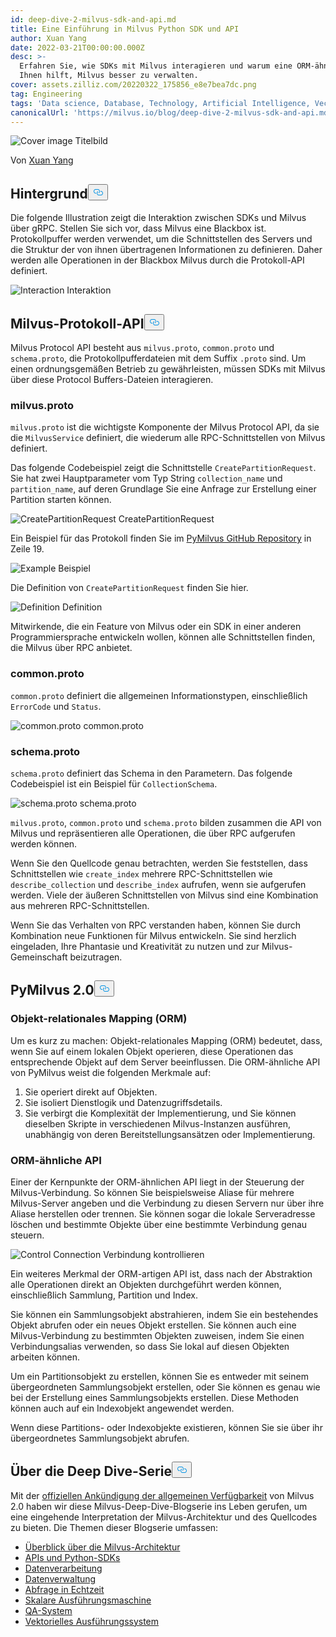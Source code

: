 ```yaml
---
id: deep-dive-2-milvus-sdk-and-api.md
title: Eine Einführung in Milvus Python SDK und API
author: Xuan Yang
date: 2022-03-21T00:00:00.000Z
desc: >-
  Erfahren Sie, wie SDKs mit Milvus interagieren und warum eine ORM-ähnliche API
  Ihnen hilft, Milvus besser zu verwalten.
cover: assets.zilliz.com/20220322_175856_e8e7bea7dc.png
tag: Engineering
tags: 'Data science, Database, Technology, Artificial Intelligence, Vector Management'
canonicalUrl: 'https://milvus.io/blog/deep-dive-2-milvus-sdk-and-api.md'
---
```

<p>
  
   <span class="img-wrapper"> <img translate="no" src="https://assets.zilliz.com/20220322_175856_e8e7bea7dc.png" alt="Cover image" class="doc-image" id="cover-image" />
   </span> <span class="img-wrapper"> <span>Titelbild</span> </span></p>
<p>Von <a href="https://github.com/XuanYang-cn">Xuan Yang</a></p>
<h2 id="Background" class="common-anchor-header">Hintergrund<button data-href="#Background" class="anchor-icon" translate="no">
      <svg translate="no"
        aria-hidden="true"
        focusable="false"
        height="20"
        version="1.1"
        viewBox="0 0 16 16"
        width="16"
      >
        <path
          fill="#0092E4"
          fill-rule="evenodd"
          d="M4 9h1v1H4c-1.5 0-3-1.69-3-3.5S2.55 3 4 3h4c1.45 0 3 1.69 3 3.5 0 1.41-.91 2.72-2 3.25V8.59c.58-.45 1-1.27 1-2.09C10 5.22 8.98 4 8 4H4c-.98 0-2 1.22-2 2.5S3 9 4 9zm9-3h-1v1h1c1 0 2 1.22 2 2.5S13.98 12 13 12H9c-.98 0-2-1.22-2-2.5 0-.83.42-1.64 1-2.09V6.25c-1.09.53-2 1.84-2 3.25C6 11.31 7.55 13 9 13h4c1.45 0 3-1.69 3-3.5S14.5 6 13 6z"
        ></path>
      </svg>
    </button></h2><p>Die folgende Illustration zeigt die Interaktion zwischen SDKs und Milvus über gRPC. Stellen Sie sich vor, dass Milvus eine Blackbox ist. Protokollpuffer werden verwendet, um die Schnittstellen des Servers und die Struktur der von ihnen übertragenen Informationen zu definieren. Daher werden alle Operationen in der Blackbox Milvus durch die Protokoll-API definiert.</p>
<p>
  
   <span class="img-wrapper"> <img translate="no" src="https://assets.zilliz.com/SDK_10c9673111.png" alt="Interaction" class="doc-image" id="interaction" />
   </span> <span class="img-wrapper"> <span>Interaktion</span> </span></p>
<h2 id="Milvus-Protocol-API" class="common-anchor-header">Milvus-Protokoll-API<button data-href="#Milvus-Protocol-API" class="anchor-icon" translate="no">
      <svg translate="no"
        aria-hidden="true"
        focusable="false"
        height="20"
        version="1.1"
        viewBox="0 0 16 16"
        width="16"
      >
        <path
          fill="#0092E4"
          fill-rule="evenodd"
          d="M4 9h1v1H4c-1.5 0-3-1.69-3-3.5S2.55 3 4 3h4c1.45 0 3 1.69 3 3.5 0 1.41-.91 2.72-2 3.25V8.59c.58-.45 1-1.27 1-2.09C10 5.22 8.98 4 8 4H4c-.98 0-2 1.22-2 2.5S3 9 4 9zm9-3h-1v1h1c1 0 2 1.22 2 2.5S13.98 12 13 12H9c-.98 0-2-1.22-2-2.5 0-.83.42-1.64 1-2.09V6.25c-1.09.53-2 1.84-2 3.25C6 11.31 7.55 13 9 13h4c1.45 0 3-1.69 3-3.5S14.5 6 13 6z"
        ></path>
      </svg>
    </button></h2><p>Milvus Protocol API besteht aus <code translate="no">milvus.proto</code>, <code translate="no">common.proto</code> und <code translate="no">schema.proto</code>, die Protokollpufferdateien mit dem Suffix <code translate="no">.proto</code> sind. Um einen ordnungsgemäßen Betrieb zu gewährleisten, müssen SDKs mit Milvus über diese Protocol Buffers-Dateien interagieren.</p>
<h3 id="milvusproto" class="common-anchor-header">milvus.proto</h3><p><code translate="no">milvus.proto</code> ist die wichtigste Komponente der Milvus Protocol API, da sie die <code translate="no">MilvusService</code> definiert, die wiederum alle RPC-Schnittstellen von Milvus definiert.</p>
<p>Das folgende Codebeispiel zeigt die Schnittstelle <code translate="no">CreatePartitionRequest</code>. Sie hat zwei Hauptparameter vom Typ String <code translate="no">collection_name</code> und <code translate="no">partition_name</code>, auf deren Grundlage Sie eine Anfrage zur Erstellung einer Partition starten können.</p>
<p>
  
   <span class="img-wrapper"> <img translate="no" src="https://assets.zilliz.com/code_d5f034d58d.png" alt="CreatePartitionRequest" class="doc-image" id="createpartitionrequest" />
   </span> <span class="img-wrapper"> <span>CreatePartitionRequest</span> </span></p>
<p>Ein Beispiel für das Protokoll finden Sie im <a href="https://github.com/milvus-io/milvus-proto/blob/44f59db22b27cc55e4168c8e53b6e781c010a713/proto/milvus.proto">PyMilvus GitHub Repository</a> in Zeile 19.</p>
<p>
  
   <span class="img-wrapper"> <img translate="no" src="https://assets.zilliz.com/create_partition_938691f07f.png" alt="Example" class="doc-image" id="example" />
   </span> <span class="img-wrapper"> <span>Beispiel</span> </span></p>
<p>Die Definition von <code translate="no">CreatePartitionRequest</code> finden Sie hier.</p>
<p>
  
   <span class="img-wrapper"> <img translate="no" src="https://assets.zilliz.com/20220321_112254_4ec4f35bd3.png" alt="Definition" class="doc-image" id="definition" />
   </span> <span class="img-wrapper"> <span>Definition</span> </span></p>
<p>Mitwirkende, die ein Feature von Milvus oder ein SDK in einer anderen Programmiersprache entwickeln wollen, können alle Schnittstellen finden, die Milvus über RPC anbietet.</p>
<h3 id="commonproto" class="common-anchor-header">common.proto</h3><p><code translate="no">common.proto</code> definiert die allgemeinen Informationstypen, einschließlich <code translate="no">ErrorCode</code> und <code translate="no">Status</code>.</p>
<p>
  
   <span class="img-wrapper"> <img translate="no" src="https://assets.zilliz.com/20220321_112303_eaafc432a8.png" alt="common.proto" class="doc-image" id="common.proto" />
   </span> <span class="img-wrapper"> <span>common.proto</span> </span></p>
<h3 id="schemaproto" class="common-anchor-header">schema.proto</h3><p><code translate="no">schema.proto</code> definiert das Schema in den Parametern. Das folgende Codebeispiel ist ein Beispiel für <code translate="no">CollectionSchema</code>.</p>
<p>
  
   <span class="img-wrapper"> <img translate="no" src="https://assets.zilliz.com/20220321_112313_df4ebe36e7.png" alt="schema.proto" class="doc-image" id="schema.proto" />
   </span> <span class="img-wrapper"> <span>schema.proto</span> </span></p>
<p><code translate="no">milvus.proto</code>, <code translate="no">common.proto</code> und <code translate="no">schema.proto</code> bilden zusammen die API von Milvus und repräsentieren alle Operationen, die über RPC aufgerufen werden können.</p>
<p>Wenn Sie den Quellcode genau betrachten, werden Sie feststellen, dass Schnittstellen wie <code translate="no">create_index</code> mehrere RPC-Schnittstellen wie <code translate="no">describe_collection</code> und <code translate="no">describe_index</code> aufrufen, wenn sie aufgerufen werden. Viele der äußeren Schnittstellen von Milvus sind eine Kombination aus mehreren RPC-Schnittstellen.</p>
<p>Wenn Sie das Verhalten von RPC verstanden haben, können Sie durch Kombination neue Funktionen für Milvus entwickeln. Sie sind herzlich eingeladen, Ihre Phantasie und Kreativität zu nutzen und zur Milvus-Gemeinschaft beizutragen.</p>
<h2 id="PyMilvus-20" class="common-anchor-header">PyMilvus 2.0<button data-href="#PyMilvus-20" class="anchor-icon" translate="no">
      <svg translate="no"
        aria-hidden="true"
        focusable="false"
        height="20"
        version="1.1"
        viewBox="0 0 16 16"
        width="16"
      >
        <path
          fill="#0092E4"
          fill-rule="evenodd"
          d="M4 9h1v1H4c-1.5 0-3-1.69-3-3.5S2.55 3 4 3h4c1.45 0 3 1.69 3 3.5 0 1.41-.91 2.72-2 3.25V8.59c.58-.45 1-1.27 1-2.09C10 5.22 8.98 4 8 4H4c-.98 0-2 1.22-2 2.5S3 9 4 9zm9-3h-1v1h1c1 0 2 1.22 2 2.5S13.98 12 13 12H9c-.98 0-2-1.22-2-2.5 0-.83.42-1.64 1-2.09V6.25c-1.09.53-2 1.84-2 3.25C6 11.31 7.55 13 9 13h4c1.45 0 3-1.69 3-3.5S14.5 6 13 6z"
        ></path>
      </svg>
    </button></h2><h3 id="Object-relational-mapping-ORM" class="common-anchor-header">Objekt-relationales Mapping (ORM)</h3><p>Um es kurz zu machen: Objekt-relationales Mapping (ORM) bedeutet, dass, wenn Sie auf einem lokalen Objekt operieren, diese Operationen das entsprechende Objekt auf dem Server beeinflussen. Die ORM-ähnliche API von PyMilvus weist die folgenden Merkmale auf:</p>
<ol>
<li>Sie operiert direkt auf Objekten.</li>
<li>Sie isoliert Dienstlogik und Datenzugriffsdetails.</li>
<li>Sie verbirgt die Komplexität der Implementierung, und Sie können dieselben Skripte in verschiedenen Milvus-Instanzen ausführen, unabhängig von deren Bereitstellungsansätzen oder Implementierung.</li>
</ol>
<h3 id="ORM-style-API" class="common-anchor-header">ORM-ähnliche API</h3><p>Einer der Kernpunkte der ORM-ähnlichen API liegt in der Steuerung der Milvus-Verbindung. So können Sie beispielsweise Aliase für mehrere Milvus-Server angeben und die Verbindung zu diesen Servern nur über ihre Aliase herstellen oder trennen. Sie können sogar die lokale Serveradresse löschen und bestimmte Objekte über eine bestimmte Verbindung genau steuern.</p>
<p>
  
   <span class="img-wrapper"> <img translate="no" src="https://assets.zilliz.com/20220321_112320_d5ff08a582.png" alt="Control Connection" class="doc-image" id="control-connection" />
   </span> <span class="img-wrapper"> <span>Verbindung kontrollieren</span> </span></p>
<p>Ein weiteres Merkmal der ORM-artigen API ist, dass nach der Abstraktion alle Operationen direkt an Objekten durchgeführt werden können, einschließlich Sammlung, Partition und Index.</p>
<p>Sie können ein Sammlungsobjekt abstrahieren, indem Sie ein bestehendes Objekt abrufen oder ein neues Objekt erstellen. Sie können auch eine Milvus-Verbindung zu bestimmten Objekten zuweisen, indem Sie einen Verbindungsalias verwenden, so dass Sie lokal auf diesen Objekten arbeiten können.</p>
<p>Um ein Partitionsobjekt zu erstellen, können Sie es entweder mit seinem übergeordneten Sammlungsobjekt erstellen, oder Sie können es genau wie bei der Erstellung eines Sammlungsobjekts erstellen. Diese Methoden können auch auf ein Indexobjekt angewendet werden.</p>
<p>Wenn diese Partitions- oder Indexobjekte existieren, können Sie sie über ihr übergeordnetes Sammlungsobjekt abrufen.</p>
<h2 id="About-the-Deep-Dive-Series" class="common-anchor-header">Über die Deep Dive-Serie<button data-href="#About-the-Deep-Dive-Series" class="anchor-icon" translate="no">
      <svg translate="no"
        aria-hidden="true"
        focusable="false"
        height="20"
        version="1.1"
        viewBox="0 0 16 16"
        width="16"
      >
        <path
          fill="#0092E4"
          fill-rule="evenodd"
          d="M4 9h1v1H4c-1.5 0-3-1.69-3-3.5S2.55 3 4 3h4c1.45 0 3 1.69 3 3.5 0 1.41-.91 2.72-2 3.25V8.59c.58-.45 1-1.27 1-2.09C10 5.22 8.98 4 8 4H4c-.98 0-2 1.22-2 2.5S3 9 4 9zm9-3h-1v1h1c1 0 2 1.22 2 2.5S13.98 12 13 12H9c-.98 0-2-1.22-2-2.5 0-.83.42-1.64 1-2.09V6.25c-1.09.53-2 1.84-2 3.25C6 11.31 7.55 13 9 13h4c1.45 0 3-1.69 3-3.5S14.5 6 13 6z"
        ></path>
      </svg>
    </button></h2><p>Mit der <a href="https://milvus.io/blog/2022-1-25-annoucing-general-availability-of-milvus-2-0.md">offiziellen Ankündigung der allgemeinen Verfügbarkeit</a> von Milvus 2.0 haben wir diese Milvus-Deep-Dive-Blogserie ins Leben gerufen, um eine eingehende Interpretation der Milvus-Architektur und des Quellcodes zu bieten. Die Themen dieser Blogserie umfassen:</p>
<ul>
<li><a href="https://milvus.io/blog/deep-dive-1-milvus-architecture-overview.md">Überblick über die Milvus-Architektur</a></li>
<li><a href="https://milvus.io/blog/deep-dive-2-milvus-sdk-and-api.md">APIs und Python-SDKs</a></li>
<li><a href="https://milvus.io/blog/deep-dive-3-data-processing.md">Datenverarbeitung</a></li>
<li><a href="https://milvus.io/blog/deep-dive-4-data-insertion-and-data-persistence.md">Datenverwaltung</a></li>
<li><a href="https://milvus.io/blog/deep-dive-5-real-time-query.md">Abfrage in Echtzeit</a></li>
<li><a href="https://milvus.io/blog/deep-dive-7-query-expression.md">Skalare Ausführungsmaschine</a></li>
<li><a href="https://milvus.io/blog/deep-dive-6-oss-qa.md">QA-System</a></li>
<li><a href="https://milvus.io/blog/deep-dive-8-knowhere.md">Vektorielles Ausführungssystem</a></li>
</ul>

